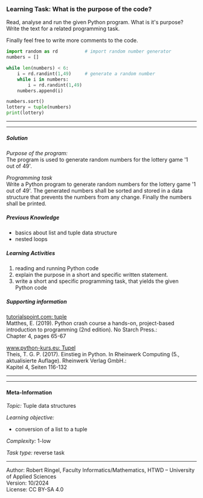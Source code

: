 ### Learning Task: What is the purpose of the code?

Read, analyse and run the given Python program. What is it's purpose?  
Write the text for a related programming task.

Finally feel free to write more comments to the code.

``` python
import random as rd          # import random number generator
numbers = []

while len(numbers) < 6:
	i = rd.randint(1,49)     # generate a random number
	while i in numbers:
		i = rd.randint(1,49)
	numbers.append(i)

numbers.sort()
lottery = tuple(numbers)
print(lottery)
```

---------------------------------------
---------------------------------------

##### Solution

*Purpose of the program:*  
The program is used to generate random numbers for the lottery game '1 out of 49'.

*Programming task*  
Write a Python program to generate random numbers for the lottery game '1 out of 49'. The generated numbers shall be 
sorted and stored in a data structure that prevents the numbers from any change. Finally the numbers shall be printed.

##### Previous Knowledge

- basics about list and tuple data structure
- nested loops
  
##### Learning Activities

1) reading and running Python code
2) explain the purpose in a short and specific written statement.
3) write a short and specific programming task, that yields the given Python code

##### Supporting information

[tutorialspoint.com: tuple](https://www.tutorialspoint.com/python/python_tuples.htm)  
Matthes, E. (2019). Python crash course a hands-on, project-based introduction to programming (2nd edition). No Starch Press.:  
Chapter 4, pages 65-67  

[www.python-kurs.eu: Tupel](https://www.python-kurs.eu/python3_sequentielle_datentypen.php)  
Theis, T. G. P. (2017). Einstieg in Python. In Rheinwerk Computing (5., aktualisierte Auflage). Rheinwerk Verlag GmbH.:   
Kapitel 4, Seiten 116-132

---------------------------------------
---------------------------------------
#### Meta-Information
*Topic:*  Tuple data structures 

*Learning objective:*  
- conversion of a list to a tuple


[//]: # "learning objective: 1-tuple"
[//]: # "previous knowledge: 3-loop 1-list"

*Complexity:*  1-low 

*Task type:*  reverse task 

----
Author: Robert Ringel, Faculty Informatics/Mathematics, HTWD – University of Applied Sciences  
Version: 10/2024            
License: CC BY-SA 4.0
